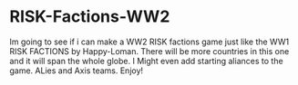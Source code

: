 RISK-Factions-WW2
=================

Im going to see if i can make a WW2 RISK factions game just like the WW1 RISK FACTIONS by Happy-Loman. There will be more countries in this one and it will span the whole globe. I Might even add starting aliances to the game. ALies and Axis teams. Enjoy!
